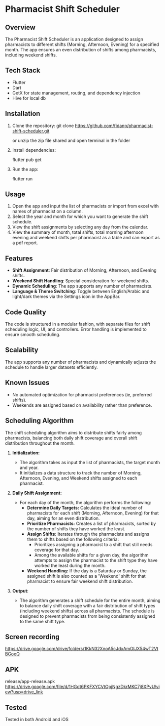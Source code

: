 # Pharmacist Shift Scheduler

## Overview
The Pharmacist Shift Scheduler is an application designed to assign pharmacists to different shifts (Morning, Afternoon, Evening) for a specified month. The app ensures an even distribution of shifts among pharmacists, including weekend shifts.

## Tech Stack
- Flutter
- Dart
- GetX for state management, routing, and dependency injection
- Hive for local db

## Installation
1. Clone the repository:
    git clone https://github.com/fidanp/pharmacist-shift-scheduler.git

    or unzip the zip file shared and open terminal in the folder

2. Install dependencies:
 
    flutter pub get

3. Run the app:

    flutter run


## Usage
1. Open the app and input the list of pharmacists or import from excel with names of pharmacist on a column.
2. Select the year and month for which you want to generate the shift schedule.
3. View the shift assignments by selecting any day from the calendar.
4. View the summary of month, total shifts, total morning afternoon evening and weekend shifts per pharmacist as a table and can export as a pdf report.

## Features
- **Shift Assignment**: Fair distribution of Morning, Afternoon, and Evening shifts.
- **Weekend Shift Handling**: Special consideration for weekend shifts.
- **Dynamic Scheduling**: The app supports any number of pharmacists.
- **Language & Theme Switching**: Toggle between English/Arabic and light/dark themes via the Settings icon in the AppBar.

## Code Quality
The code is structured in a modular fashion, with separate files for shift scheduling logic, UI, and controllers. Error handling is implemented to ensure smooth scheduling.

## Scalability
The app supports any number of pharmacists and dynamically adjusts the schedule to handle larger datasets efficiently.

## Known Issues
- No automated optimization for pharmacist preferences (ie, preferred shifts).
- Weekends are assigned based on availability rather than preference.

## Scheduling Algorithm
The shift scheduling algorithm aims to distribute shifts fairly among pharmacists, balancing both daily shift coverage and overall shift distribution throughout the month.

1.  **Initialization:**
    * The algorithm takes as input the list of pharmacists, the target month and year.
    * It initializes a data structure to track the number of Morning, Afternoon, Evening, and Weekend shifts assigned to each pharmacist.

2.  **Daily Shift Assignment:**
    * For each day of the month, the algorithm performs the following:
        * **Determine Daily Targets:** Calculates the ideal number of pharmacists for each shift (Morning, Afternoon, Evening) for that day, aiming for an even distribution.
        * **Prioritize Pharmacists:** Creates a list of pharmacists, sorted by the number of shifts they have worked the least.
        * **Assign Shifts:** Iterates through the pharmacists and assigns them to shifts based on the following criteria:
            * Prioritizes assigning a pharmacist to a shift that still needs coverage for that day.
            * Among the available shifts for a given day, the algorithm attempts to assign the pharmacist to the shift type they have worked the least during the month.
        * **Weekend Handling:** If the day is a Saturday or Sunday, the assigned shift is also counted as a 'Weekend' shift for that pharmacist to ensure fair weekend shift distribution.

3.  **Output:**
    * The algorithm generates a shift schedule for the entire month, aiming to balance daily shift coverage with a fair distribution of shift types (including weekend shifts) across all pharmacists.  The schedule is designed to prevent pharmacists from being consistently assigned to the same shift type.

## Screen recording
https://drive.google.com/drive/folders/1KkN32XnoA5cJdxAmOIJX54wT2VtBGoeQ

## APK
release/app-release.apk
https://drive.google.com/file/d/1HGdt6PKFXYCVtOpjNgzDkrMKC7j8XPvU/view?usp=drive_link

## Tested
Tested in both Android and iOS
